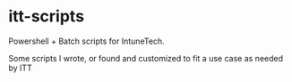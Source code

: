 # itt-scripts
Powershell + Batch scripts for IntuneTech.

Some scripts I wrote, or found and customized to fit a use case as needed by ITT 
